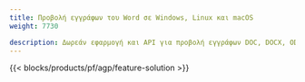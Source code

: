 ```yaml
---
title: Προβολή εγγράφων του Word σε Windows, Linux και macOS 
weight: 7730

description: Δωρεάν εφαρμογή και API για προβολή εγγράφων DOC, DOCX, ODT ως σελίδες
---
```


{{< blocks/products/pf/agp/feature-solution >}} 

